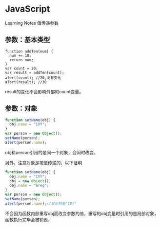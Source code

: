 # JavaScript
Learning Notes
值传递参数

##  参数：基本类型
```javascriot
function addTen(num) {
  num += 10;
  return num;
}
var count = 20;
var result = addTen(count);
alert(count); //20,没有变化
alert(result); //30
```
result的变化不会影响外部的count变量。

## 参数：对象
```javascript
function setName(obj) {
  obj.name = "IVY";
}
var person = new Object();
setName(person);
alert(person.name);
```
obj和person引用的是同一个对象，会同时改变。

另外，注意对象是按值传递的，以下证明
```javascript
function setName(obj) {
  obj.name = "IVY";
  obj = new Object();
  obj.name = "Greg";
}
var person = new Object();
setName(person);
alert(person.name);//显示的是"IVY"
```
不会因为函数内部重写obj而改变参数的值，重写的obj变量时引用的是局部对象，函数执行完毕会被销毁。



